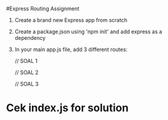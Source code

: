 #Express Routing Assignment

1. Create a brand new Express app from scratch
2. Create a package.json using 'npm init' and add express as a dependency
3. In your main app.js file, add 3 different routes:

    // SOAL 1

    // SOAL 2 
    
    // SOAL 3 

# Cek index.js for solution